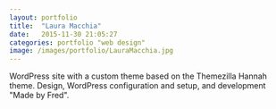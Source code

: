 ```yaml
---
layout: portfolio
title:  "Laura Macchia"
date:   2015-11-30 21:05:27
categories: portfolio "web design"
image: /images/portfolio/LauraMacchia.jpg
---
```

WordPress site with a custom theme based on the Themezilla Hannah theme. Design, WordPress configuration and setup, and development "Made by Fred".